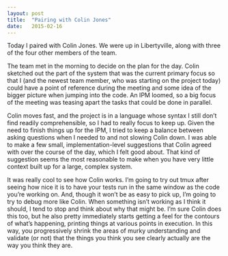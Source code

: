 ```yaml
---
layout: post
title:  "Pairing with Colin Jones"
date:   2015-02-16
---
```


Today I paired with Colin Jones. We were up in Libertyville, along with three of the four other members of the team.

The team met in the morning to decide on the plan for the day. Colin sketched out the part of the system that was the current primary focus so that I (and the newest team member, who was starting on the project today) could have a point of reference during the meeting and some idea of the bigger picture when jumping into the code. An IPM loomed, so a big focus of the meeting was teasing apart the tasks that could be done in parallel.

Colin moves fast, and the project is in a language whose syntax I still don’t find readily comprehensible, so I had to really focus to keep up. Given the need to finish things up for the IPM, I tried to keep a balance between asking questions when I needed to and not slowing Colin down. I was able to make a few small, implementation-level suggestions that Colin agreed with over the course of the day, which I felt good about. That kind of suggestion seems the most reasonable to make when you have very little context built up for a large, complex system.

It was really cool to see how Colin works. I’m going to try out tmux after seeing how nice it is to have your tests run in the same window as the code you’re working on. And, though it won’t be as easy to pick up, I’m going to try to debug more like Colin. When something isn’t working as I think it should, I tend to stop and think about why that might be. I’m sure Colin does this too, but he also pretty immediately starts getting a feel for the contours of what’s happening, printing things at various points in execution. In this way, you progressively shrink the areas of murky understanding and validate (or not) that the things you think you see clearly actually are the way you think they are.